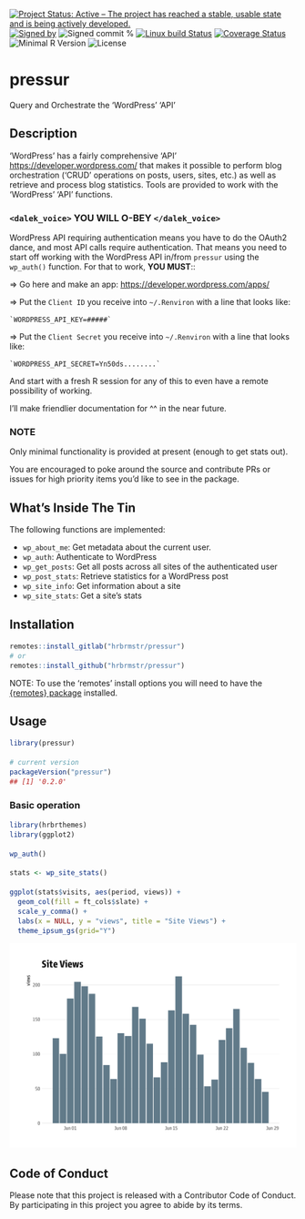 
[![Project Status: Active – The project has reached a stable, usable
state and is being actively
developed.](https://www.repostatus.org/badges/latest/active.svg)](https://www.repostatus.org/#active)
[![Signed
by](https://img.shields.io/badge/Keybase-Verified-brightgreen.svg)](https://keybase.io/hrbrmstr)
![Signed commit
%](https://img.shields.io/badge/Signed_Commits-100%25-lightgrey.svg)
[![Linux build
Status](https://travis-ci.org/hrbrmstr/pressur.svg?branch=master)](https://travis-ci.org/hrbrmstr/pressur)
[![Coverage
Status](https://codecov.io/gh/hrbrmstr/pressur/branch/master/graph/badge.svg)](https://codecov.io/gh/hrbrmstr/pressur)
![Minimal R
Version](https://img.shields.io/badge/R%3E%3D-3.6.0-blue.svg)
![License](https://img.shields.io/badge/License-MIT-blue.svg)

# pressur

Query and Orchestrate the ‘WordPress’ ‘API’

## Description

‘WordPress’ has a fairly comprehensive ‘API’
<https://developer.wordpress.com/> that makes it possible to perform
blog orchestration (‘CRUD’ operations on posts, users, sites, etc.) as
well as retrieve and process blog statistics. Tools are provided to work
with the ‘WordPress’ ‘API’ functions.

### `<dalek_voice>` YOU WILL O-BEY `</dalek_voice>`

WordPress API requiring authentication means you have to do the OAuth2
dance, and most API calls require authentication. That means you need to
start off working with the WordPress API in/from `pressur` using the
`wp_auth()` function. For that to work, **YOU MUST**::

\=\> Go here and make an app: <https://developer.wordpress.com/apps/>

\=\> Put the `Client ID` you receive into `~/.Renviron` with a line that
looks like:

    `WORDPRESS_API_KEY=#####`

\=\> Put the `Client Secret` you receive into `~/.Renviron` with a line
that looks like:

    `WORDPRESS_API_SECRET=Yn50ds........`

And start with a fresh R session for any of this to even have a remote
possibility of working.

I’ll make friendlier documentation for ^^ in the near future.

### NOTE

Only minimal functionality is provided at present (enough to get stats
out).

You are encouraged to poke around the source and contribute PRs or
issues for high priority items you’d like to see in the package.

## What’s Inside The Tin

The following functions are implemented:

  - `wp_about_me`: Get metadata about the current user.
  - `wp_auth`: Authenticate to WordPress
  - `wp_get_posts`: Get all posts across all sites of the authenticated
    user
  - `wp_post_stats`: Retrieve statistics for a WordPress post
  - `wp_site_info`: Get information about a site
  - `wp_site_stats`: Get a site’s stats

## Installation

``` r
remotes::install_gitlab("hrbrmstr/pressur")
# or
remotes::install_github("hrbrmstr/pressur")
```

NOTE: To use the ‘remotes’ install options you will need to have the
[{remotes} package](https://github.com/r-lib/remotes) installed.

## Usage

``` r
library(pressur)

# current version
packageVersion("pressur")
## [1] '0.2.0'
```

### Basic operation

``` r
library(hrbrthemes)
library(ggplot2)

wp_auth()

stats <- wp_site_stats()

ggplot(stats$visits, aes(period, views)) +
  geom_col(fill = ft_cols$slate) +
  scale_y_comma() +
  labs(x = NULL, y = "views", title = "Site Views") +
  theme_ipsum_gs(grid="Y")
```

<img src="man/figures/README-unnamed-chunk-1-1.png" width="672" />

## Code of Conduct

Please note that this project is released with a Contributor Code of
Conduct. By participating in this project you agree to abide by its
terms.
